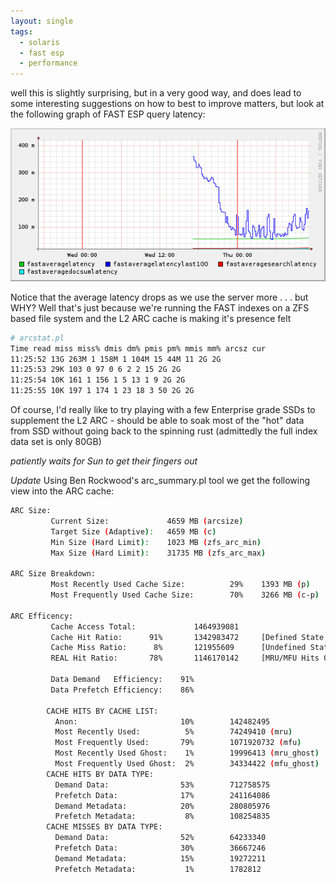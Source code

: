 ```yaml
---
layout: single
tags:
  - solaris
  - fast esp
  - performance
---
```


well this is slightly surprising, but in a very good way, and does lead to some interesting suggestions on how to best to improve matters, but look at the following graph of FAST ESP query latency:

![FAST Query Latency](/images/fast-query-latency.png)

Notice that the average latency drops as we use the server more . . . but WHY?
Well that's just because we're running the FAST indexes on a ZFS based file system and the L2 ARC cache is making it's presence felt


```bash
# arcstat.pl
Time read miss miss% dmis dm% pmis pm% mmis mm% arcsz cur
11:25:52 13G 263M 1 158M 1 104M 15 44M 11 2G 2G
11:25:53 29K 103 0 97 0 6 2 2 15 2G 2G
11:25:54 10K 161 1 156 1 5 13 1 9 2G 2G
11:25:55 10K 197 1 174 1 23 18 3 50 2G 2G
```

Of course, I'd really like to try playing with a few Enterprise grade SSDs to supplement the L2 ARC - should be able to soak most of the "hot" data from SSD without going back to the spinning rust (admittedly the full index data set is only 80GB)

*patiently waits for Sun to get their fingers out*

*Update*
Using Ben Rockwood's arc_summary.pl tool we get the following view into the ARC cache:

```bash
ARC Size:
         Current Size:             4659 MB (arcsize)
         Target Size (Adaptive):   4659 MB (c)
         Min Size (Hard Limit):    1023 MB (zfs_arc_min)
         Max Size (Hard Limit):    31735 MB (zfs_arc_max)

ARC Size Breakdown:
         Most Recently Used Cache Size:          29%    1393 MB (p)
         Most Frequently Used Cache Size:        70%    3266 MB (c-p)

ARC Efficency:
         Cache Access Total:             1464939081
         Cache Hit Ratio:      91%       1342983472     [Defined State for buffer]
         Cache Miss Ratio:      8%       121955609      [Undefined State for Buffer]
         REAL Hit Ratio:       78%       1146170142     [MRU/MFU Hits Only]

         Data Demand   Efficiency:    91%
         Data Prefetch Efficiency:    86%

        CACHE HITS BY CACHE LIST:
          Anon:                       10%        142482495              [ New Customer, First Cache Hit ]
          Most Recently Used:          5%        74249410 (mru)         [ Return Customer ]
          Most Frequently Used:       79%        1071920732 (mfu)       [ Frequent Customer ]
          Most Recently Used Ghost:    1%        19996413 (mru_ghost)   [ Return Customer Evicted, Now Back ]
          Most Frequently Used Ghost:  2%        34334422 (mfu_ghost)   [ Frequent Customer Evicted, Now Back ]
        CACHE HITS BY DATA TYPE:
          Demand Data:                53%        712758575
          Prefetch Data:              17%        241164086
          Demand Metadata:            20%        280805976
          Prefetch Metadata:           8%        108254835
        CACHE MISSES BY DATA TYPE:
          Demand Data:                52%        64233340
          Prefetch Data:              30%        36667246
          Demand Metadata:            15%        19272211
          Prefetch Metadata:           1%        1782812
```
